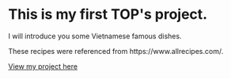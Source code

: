 <h1>This is my first TOP's project.</h1>
<p>I will introduce you some Vietnamese famous dishes.</p>
<p>These recipes were referenced from https://www.allrecipes.com/.</p>
<p><a href="https://onlyflan.github.io/Odin-recipes/">View my project here</a></p>
